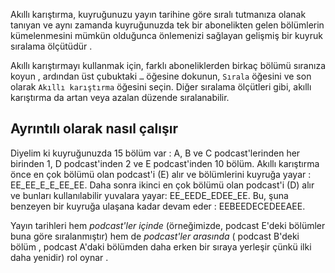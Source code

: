 Akıllı karıştırma, kuyruğunuzu yayın tarihine göre sıralı tutmanıza olanak tanıyan ve aynı zamanda kuyruğunuzda tek bir abonelikten gelen bölümlerin kümelenmesini mümkün olduğunca önlemenizi sağlayan gelişmiş bir kuyruk sıralama ölçütüdür .

Akıllı karıştırmayı kullanmak için, farklı aboneliklerden birkaç bölümü sıranıza koyun , ardından üst çubuktaki ` … ` öğesine dokunun, ` Sırala ` öğesini ve son olarak ` Akıllı karıştırma ` öğesini seçin. Diğer sıralama ölçütleri gibi, akıllı karıştırma da artan veya azalan düzende sıralanabilir.

## Ayrıntılı olarak nasıl çalışır

Diyelim ki kuyruğunuzda 15 bölüm var : A, B ve C podcast'lerinden her birinden 1, D podcast'inden 2 ve E podcast'inden 10 bölüm. Akıllı karıştırma önce en çok bölümü olan podcast'i (E) alır ve bölümlerini kuyruğa yayar : EE_EE_E_E_EE_EE. Daha sonra ikinci en çok bölümü olan podcast'i (D) alır ve bunları kullanılabilir yuvalara yayar: EE_EEDE_EDEE_EE. Bu, şuna benzeyen bir kuyruğa ulaşana kadar devam eder : EEBEEDECEDEEAEE.

Yayın tarihleri hem *podcast'ler içinde* (örneğimizde, podcast E'deki bölümler buna göre sıralanmıştır) hem de *podcast'ler arasında* ( podcast B'deki bölüm , podcast A'daki bölümden daha erken bir sıraya yerleşir çünkü ilki daha yenidir) rol oynar .
